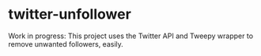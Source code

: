 # twitter-unfollower
Work in progress: This project uses the Twitter API and Tweepy wrapper to remove unwanted followers, easily. 
